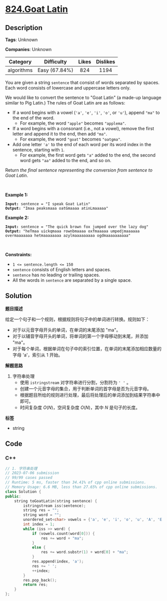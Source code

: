 # [824.Goat Latin](https://leetcode.com/problems/goat-latin/description/)

## Description

**Tags**: Unknown

**Companies**: Unknown

|  Category  |  Difficulty   | Likes | Dislikes |
| :--------: | :-----------: | :---: | :------: |
| algorithms | Easy (67.84%) |  824  |   1194   |

<p>You are given a string <code>sentence</code> that consist of words separated by spaces. Each word consists of lowercase and uppercase letters only.</p>
<p>We would like to convert the sentence to &quot;Goat Latin&quot; (a made-up language similar to Pig Latin.) The rules of Goat Latin are as follows:</p>
<ul>
  <li>If a word begins with a vowel (<code>&#39;a&#39;</code>, <code>&#39;e&#39;</code>, <code>&#39;i&#39;</code>, <code>&#39;o&#39;</code>, or <code>&#39;u&#39;</code>), append <code>&quot;ma&quot;</code> to the end of the word.
  <ul>
    <li>For example, the word <code>&quot;apple&quot;</code> becomes <code>&quot;applema&quot;</code>.</li>
  </ul>
  </li>
  <li>If a word begins with a consonant (i.e., not a vowel), remove the first letter and append it to the end, then add <code>&quot;ma&quot;</code>.
  <ul>
    <li>For example, the word <code>&quot;goat&quot;</code> becomes <code>&quot;oatgma&quot;</code>.</li>
  </ul>
  </li>
  <li>Add one letter <code>&#39;a&#39;</code> to the end of each word per its word index in the sentence, starting with <code>1</code>.
  <ul>
    <li>For example, the first word gets <code>&quot;a&quot;</code> added to the end, the second word gets <code>&quot;aa&quot;</code> added to the end, and so on.</li>
  </ul>
  </li>
</ul>
<p>Return<em> the final sentence representing the conversion from sentence to Goat Latin</em>.</p>
<p>&nbsp;</p>
<p><strong class="example">Example 1:</strong></p>
<pre><code><strong>Input:</strong> sentence = "I speak Goat Latin"
<strong>Output:</strong> "Imaa peaksmaaa oatGmaaaa atinLmaaaaa"</code></pre><p><strong class="example">Example 2:</strong></p>
<pre><code><strong>Input:</strong> sentence = "The quick brown fox jumped over the lazy dog"
<strong>Output:</strong> "heTmaa uickqmaaa rownbmaaaa oxfmaaaaa umpedjmaaaaaa overmaaaaaaa hetmaaaaaaaa azylmaaaaaaaaa ogdmaaaaaaaaaa"</code></pre>
<p>&nbsp;</p>
<p><strong>Constraints:</strong></p>
<ul>
  <li><code>1 &lt;= sentence.length &lt;= 150</code></li>
  <li><code>sentence</code> consists of English letters and spaces.</li>
  <li><code>sentence</code> has no leading or trailing spaces.</li>
  <li>All the words in <code>sentence</code> are separated by a single space.</li>
</ul>

## Solution

**题目描述**

给定一个句子和一个规则，根据规则将句子中的单词进行转换。规则如下：

- 对于以元音字母开头的单词，在单词的末尾添加 "ma"。
- 对于以辅音字母开头的单词，将单词的第一个字母移动到末尾，并添加 "ma"。
- 对于每个单词，根据单词在句子中的索引位置，在单词的末尾添加相应数量的字母 'a'，索引从 1 开始。

**解题思路**

1. 字符串处理
   - 使用 `istringstream` 对字符串进行分割，分割符为 `' '` 。
   - 创建一个元音字母的集合，用于判断单词的首字母是否为元音字母。
   - 根据题目所给的规则进行处理，最后将处理后的单词添加到结果字符串中即可。
   - 时间复杂度 $O(N)$，空间复杂度 $O(N)$，其中 $N$ 是句子的长度。

**标签**

- string

<!-- code start -->
## Code

### C++

```cpp
// 1. 字符串处理
// 2023-07-06 submission
// 99/99 cases passed
// Runtime: 5 ms, faster than 34.41% of cpp online submissions.
// Memory Usage: 6.6 MB, less than 27.65% of cpp online submissions.
class Solution {
public:
    string toGoatLatin(string sentence) {
        istringstream iss(sentence);
        string res = "";
        string word = "";
        unordered_set<char> vowels = {'a', 'e', 'i', 'o', 'u', 'A', 'E', 'I', 'O', 'U'};
        int index = 1;
        while (iss >> word) {
            if (vowels.count(word[0])) {
                res += word + "ma";
            }
            else {
                res += word.substr(1) + word[0] + "ma";
            }
            res.append(index, 'a');
            res += ' ';
            ++index;
        }
        res.pop_back();
        return res;
    }
};
```

<!-- code end -->
